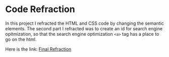 # Code Refraction

In this project I refracted the HTML and CSS code by changing the semantic elements.
The second part I refracted was to create an id for search engine opitmization, so that the search engine optimization `<a>` tag has a place to go on the html. 

Here is the link: [Final Refraction](https://dorntrevor7.github.io/turbo-adventure/)